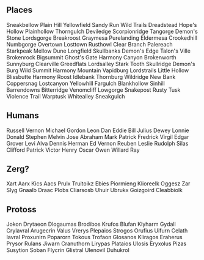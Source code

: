 Places
------
Sneakbellow
Plain Hill
Yellowfield
Sandy Run
Wild Trails
Dreadstead
Hope's Hollow
Plainhollow
Thorngulch
Deviledge
Scorpionridge
Tangorge
Demon's Stone
Lordsgorge
Breakroost
Graymesa
Purelanding
Eldermesa
Crookedhill
Numbgorge
Overtown
Losttown
Rusthowl
Clear Branch
Palereach
Starkpeak
Mellow Dune
Longfield
Skullbanks
Demon's Edge
Talon's Ville
Brokenrock
Bigsummit
Ghost's Gate
Harmony Canyon
Brokenworth
Sunnyburg
Clearville
Greedflats
Lordsalley
Stark Tooth
Skullridge
Demon's Burg
Wild Summit
Harmony Mountain
Vapidburg
Lordstrails
Little Hollow
Blissbutte
Harmony Roost
Idlebank
Thornburg
Wildridge
New Bank
Coppersnag
Lostcanyon
Yellowhill
Fargulch
Blankhollow
Sinhill
Barrendowns
Bitterridge
Venomcliff
Lowgorge
Snakepost
Rusty Tusk
Violence Trail
Warptusk
Whitealley
Sneakgulch

Humans
-----
Russell
Vernon
Michael
Gordon
Leon
Dan
Eddie
Bill
Julius
Dewey
Lonnie
Donald
Stephen
Melvin
Jose
Abraham
Mark
Patrick
Fredrick
Virgil
Edgar
Grover
Levi
Alva
Dennis
Herman
Ed
Vernon
Reuben
Leslie
Rudolph
Silas
Clifford
Patrick
Victor
Henry
Oscar
Owen
Willard
Ray

Zerg?
-----
Xart
Aarx
Kics
Aacs
Prulx
Truitoikz
Ebies
Piormieng
Klioreelk
Oggesz
Zar
Slyg
Gnaalb
Draac
Plobs
Cliarsosb
Uhuir
Ubrukx
Goizgoird
Cleabbiolk

Protoss
------
Jokon
Drytaeon
Dlogaumas
Brodibos
Krufos
Blufan
Klyharm
Gydall
Crylavral
Arugecrin
Valus
Vrerys
Plepaios
Strogos
Orufius
Uifurn
Celath
Iavral
Proxunirn
Poparorn
Tokous
Trofaon
Glosanos
Kliragos
Eraherus
Prysor
Rulans
Jiwarn
Cranuthorn
Lirypas
Plataios
Ulosis
Eryxolus
Pizas
Susytion
Soban
Flycrin
Glistral
Ulenovil
Duhukrol

